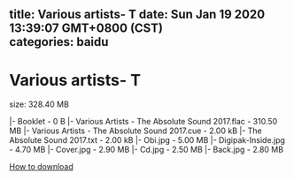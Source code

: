 
title: Various artists- T
date: Sun Jan 19 2020 13:39:07 GMT+0800 (CST)    
categories: baidu
---

# Various artists- T
size: 328.40 MB
 
 
|- Booklet - 0 B
|- Various Artists - The Absolute Sound 2017.flac - 310.50 MB
|- Various Artists - The Absolute Sound 2017.cue - 2.00 kB
|- The Absolute Sound 2017.txt - 2.00 kB
|- Obi.jpg - 5.00 MB
|- Digipak-Inside.jpg - 4.70 MB
|- Cover.jpg - 2.90 MB
|- Cd.jpg - 2.50 MB
|- Back.jpg - 2.80 MB

[How to download](https://bpcam.bemobtrk.com/go/2ceec3aa-1ca2-46d6-b9ff-aaa5c184517c?jno=3394)